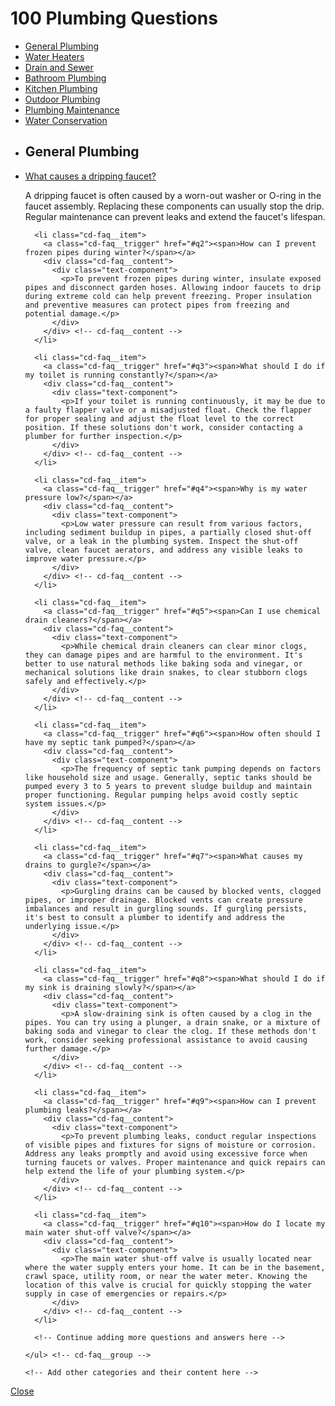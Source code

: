<h1>100 Plumbing Questions</h1>
<section class="cd-faq js-cd-faq container max-width-md margin-top-lg margin-bottom-lg">
  <ul class="cd-faq__categories">
    <li><a class="cd-faq__category cd-faq__category-selected truncate" href="#general-plumbing">General Plumbing</a></li>
    <li><a class="cd-faq__category truncate" href="#water-heaters">Water Heaters</a></li>
    <li><a class="cd-faq__category truncate" href="#drain-sewer">Drain and Sewer</a></li>
    <li><a class="cd-faq__category truncate" href="#bathroom-plumbing">Bathroom Plumbing</a></li>
    <li><a class="cd-faq__category truncate" href="#kitchen-plumbing">Kitchen Plumbing</a></li>
    <li><a class="cd-faq__category truncate" href="#outdoor-plumbing">Outdoor Plumbing</a></li>
    <li><a class="cd-faq__category truncate" href="#plumbing-maintenance">Plumbing Maintenance</a></li>
    <li><a class="cd-faq__category truncate" href="#water-conservation">Water Conservation</a></li>
  </ul> <!-- cd-faq__categories -->

  <div class="cd-faq__items">
    <ul id="general-plumbing" class="cd-faq__group">
      <li class="cd-faq__title"><h2>General Plumbing</h2></li>
      <li class="cd-faq__item">
        <a class="cd-faq__trigger" href="#q1"><span>What causes a dripping faucet?</span></a>
        <div class="cd-faq__content">
          <div class="text-component">
            <p>A dripping faucet is often caused by a worn-out washer or O-ring in the faucet assembly. Replacing these components can usually stop the drip. Regular maintenance can prevent leaks and extend the faucet's lifespan.</p>
          </div>
        </div> <!-- cd-faq__content -->
      </li>

      <li class="cd-faq__item">
        <a class="cd-faq__trigger" href="#q2"><span>How can I prevent frozen pipes during winter?</span></a>
        <div class="cd-faq__content">
          <div class="text-component">
            <p>To prevent frozen pipes during winter, insulate exposed pipes and disconnect garden hoses. Allowing indoor faucets to drip during extreme cold can help prevent freezing. Proper insulation and preventive measures can protect pipes from freezing and potential damage.</p>
          </div>
        </div> <!-- cd-faq__content -->
      </li>

      <li class="cd-faq__item">
        <a class="cd-faq__trigger" href="#q3"><span>What should I do if my toilet is running constantly?</span></a>
        <div class="cd-faq__content">
          <div class="text-component">
            <p>If your toilet is running continuously, it may be due to a faulty flapper valve or a misadjusted float. Check the flapper for proper sealing and adjust the float level to the correct position. If these solutions don't work, consider contacting a plumber for further inspection.</p>
          </div>
        </div> <!-- cd-faq__content -->
      </li>

      <li class="cd-faq__item">
        <a class="cd-faq__trigger" href="#q4"><span>Why is my water pressure low?</span></a>
        <div class="cd-faq__content">
          <div class="text-component">
            <p>Low water pressure can result from various factors, including sediment buildup in pipes, a partially closed shut-off valve, or a leak in the plumbing system. Inspect the shut-off valve, clean faucet aerators, and address any visible leaks to improve water pressure.</p>
          </div>
        </div> <!-- cd-faq__content -->
      </li>

      <li class="cd-faq__item">
        <a class="cd-faq__trigger" href="#q5"><span>Can I use chemical drain cleaners?</span></a>
        <div class="cd-faq__content">
          <div class="text-component">
            <p>While chemical drain cleaners can clear minor clogs, they can damage pipes and are harmful to the environment. It's better to use natural methods like baking soda and vinegar, or mechanical solutions like drain snakes, to clear stubborn clogs safely and effectively.</p>
          </div>
        </div> <!-- cd-faq__content -->
      </li>

      <li class="cd-faq__item">
        <a class="cd-faq__trigger" href="#q6"><span>How often should I have my septic tank pumped?</span></a>
        <div class="cd-faq__content">
          <div class="text-component">
            <p>The frequency of septic tank pumping depends on factors like household size and usage. Generally, septic tanks should be pumped every 3 to 5 years to prevent sludge buildup and maintain proper functioning. Regular pumping helps avoid costly septic system issues.</p>
          </div>
        </div> <!-- cd-faq__content -->
      </li>

      <li class="cd-faq__item">
        <a class="cd-faq__trigger" href="#q7"><span>What causes my drains to gurgle?</span></a>
        <div class="cd-faq__content">
          <div class="text-component">
            <p>Gurgling drains can be caused by blocked vents, clogged pipes, or improper drainage. Blocked vents can create pressure imbalances and result in gurgling sounds. If gurgling persists, it's best to consult a plumber to identify and address the underlying issue.</p>
          </div>
        </div> <!-- cd-faq__content -->
      </li>

      <li class="cd-faq__item">
        <a class="cd-faq__trigger" href="#q8"><span>What should I do if my sink is draining slowly?</span></a>
        <div class="cd-faq__content">
          <div class="text-component">
            <p>A slow-draining sink is often caused by a clog in the pipes. You can try using a plunger, a drain snake, or a mixture of baking soda and vinegar to clear the clog. If these methods don't work, consider seeking professional assistance to avoid causing further damage.</p>
          </div>
        </div> <!-- cd-faq__content -->
      </li>

      <li class="cd-faq__item">
        <a class="cd-faq__trigger" href="#q9"><span>How can I prevent plumbing leaks?</span></a>
        <div class="cd-faq__content">
          <div class="text-component">
            <p>To prevent plumbing leaks, conduct regular inspections of visible pipes and fixtures for signs of moisture or corrosion. Address any leaks promptly and avoid using excessive force when turning faucets or valves. Proper maintenance and quick repairs can help extend the life of your plumbing system.</p>
          </div>
        </div> <!-- cd-faq__content -->
      </li>

      <li class="cd-faq__item">
        <a class="cd-faq__trigger" href="#q10"><span>How do I locate my main water shut-off valve?</span></a>
        <div class="cd-faq__content">
          <div class="text-component">
            <p>The main water shut-off valve is usually located near where the water supply enters your home. It can be in the basement, crawl space, utility room, or near the water meter. Knowing the location of this valve is crucial for quickly stopping the water supply in case of emergencies or repairs.</p>
          </div>
        </div> <!-- cd-faq__content -->
      </li>

      <!-- Continue adding more questions and answers here -->

    </ul> <!-- cd-faq__group -->

    <!-- Add other categories and their content here -->

  </div> <!-- cd-faq__items -->

  <a href="#0" class="cd-faq__close-panel text-replace">Close</a>

  <div class="cd-faq__overlay" aria-hidden="true"></div>
</section> <!-- cd-faq -->
